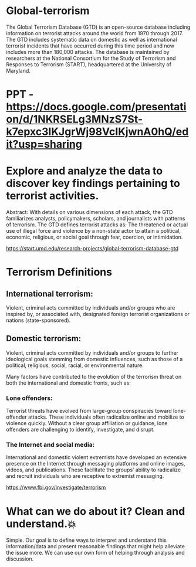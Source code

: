 # Global-terrorism
The Global Terrorism Database (GTD) is an open-source database including information on terrorist attacks around the world from 1970 through 2017. The GTD includes systematic data on domestic as well as international terrorist incidents that have occurred during this time period and now includes more than 180,000 attacks. The database is maintained by researchers at the National Consortium for the Study of Terrorism and Responses to Terrorism (START), headquartered at the University of Maryland.
# PPT - https://docs.google.com/presentation/d/1NKRSELg3MNzS7St-k7epxc3IKJgrWj98VcIKjwnA0hQ/edit?usp=sharing 
# Explore and analyze the data to discover key findings pertaining to terrorist activities.

Abstract: With details on various dimensions of each attack, the GTD familiarizes analysts, policymakers, scholars, and journalists with patterns of terrorism. The GTD defines terrorist attacks as: The threatened or actual use of illegal force and violence by a non-state actor to attain a political, economic, religious, or social goal through fear, coercion, or intimidation.

https://start.umd.edu/research-projects/global-terrorism-database-gtd

# Terrorism Definitions
## International terrorism﻿:
Violent, criminal acts committed by individuals and/or groups who are inspired by, or associated with, designated foreign terrorist organizations or nations (state-sponsored).

## Domestic terrorism:
Violent, criminal acts committed by individuals and/or groups to further ideological goals stemming from domestic influences, such as those of a political, religious, social, racial, or environmental nature.

Many factors have contributed to the evolution of the terrorism threat on both the international and domestic fronts, such as:
### Lone offenders:
Terrorist threats have evolved from large-group conspiracies toward lone-offender attacks. These individuals often radicalize online and mobilize to violence quickly. Without a clear group affiliation or guidance, lone offenders are challenging to identify, investigate, and disrupt.

### The Internet and social media:
International and domestic violent extremists have developed an extensive presence on the Internet through messaging platforms and online images, videos, and publications. These facilitate the groups’ ability to radicalize and recruit individuals who are receptive to extremist messaging.

https://www.fbi.gov/investigate/terrorism

# What can we do about it? Clean and understand.💥
Simple. Our goal is to define ways to interpret and understand this information/data and present reasonable findings that might help alleviate the issue more. We can use our own form of helping through analysis and discussion.
